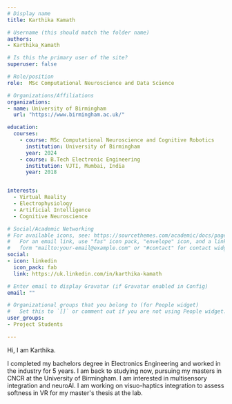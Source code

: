```yaml
---
# Display name
title: Karthika Kamath

# Username (this should match the folder name)
authors:
- Karthika_Kamath

# Is this the primary user of the site?
superuser: false

# Role/position
role:  MSc Computational Neuroscience and Data Science

# Organizations/Affiliations
organizations:
- name: University of Birmingham
  url: "https://www.birmingham.ac.uk/"

education:
  courses:
    - course: MSc Computational Neuroscience and Cognitive Robotics
      institution: University of Birmingham
      year: 2024
    - course: B.Tech Electronic Engineering
      institution: VJTI, Mumbai, India
      year: 2018


interests:
  - Virtual Reality
  - Electrophysiology
  - Artificial Intelligence
  - Cognitive Neuroscience

# Social/Academic Networking
# For available icons, see: https://sourcethemes.com/academic/docs/page-builder/#icons
#   For an email link, use "fas" icon pack, "envelope" icon, and a link in the
#   form "mailto:your-email@example.com" or "#contact" for contact widget.
social:
- icon: linkedin
  icon_pack: fab
  link: https://uk.linkedin.com/in/karthika-kamath

# Enter email to display Gravatar (if Gravatar enabled in Config)
email: ""

# Organizational groups that you belong to (for People widget)
#   Set this to `[]` or comment out if you are not using People widget.
user_groups:
- Project Students 

---
```


Hi, I am Karthika. 

I completed my bachelors degree in Electronics Engineering and worked in the industry for 5 years. I am back to studying now, pursuing my masters in CNCR at the University of Birmingham. I am interested in multisensory integration and neuroAI. I am working on visuo-haptics integration to assess softness in VR for my master's thesis at the lab. 